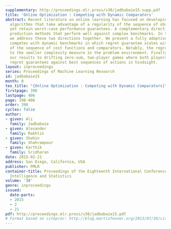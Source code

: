 ```yaml
---
supplementary: http://proceedings.mlr.press/v38/jadbabaie15-supp.pdf
title: 'Online Optimization : Competing with Dynamic Comparators'
abstract: Recent literature on online learning has focused on developing adaptive
  algorithms that take advantage of a regularity of the sequence of observations,
  yet retain worst-case performance guarantees. A complementary direction is to develop
  prediction methods that perform well against complex benchmarks. In this paper,
  we address these two directions together. We present a fully adaptive method that
  competes with dynamic benchmarks in which regret guarantee scales with regularity
  of the sequence of cost functions and comparators. Notably, the regret bound adapts
  to the smaller complexity measure in the problem environment. Finally, we apply
  our results to drifting zero-sum, two-player games where both players achieve no
  regret guarantees against best sequences of actions in hindsight.
layout: inproceedings
series: Proceedings of Machine Learning Research
id: jadbabaie15
month: 0
tex_title: "{Online Optimization : Competing with Dynamic Comparators}"
firstpage: 398
lastpage: 406
page: 398-406
order: 398
cycles: false
author:
- given: Ali
  family: Jadbabaie
- given: Alexander
  family: Rakhlin
- given: Shahin
  family: Shahrampour
- given: Karthik
  family: Sridharan
date: 2015-02-21
address: San Diego, California, USA
publisher: PMLR
container-title: Proceedings of the Eighteenth International Conference on Artificial
  Intelligence and Statistics
volume: '38'
genre: inproceedings
issued:
  date-parts:
  - 2015
  - 2
  - 21
pdf: http://proceedings.mlr.press/v38/jadbabaie15.pdf
# Format based on citeproc: http://blog.martinfenner.org/2013/07/30/citeproc-yaml-for-bibliographies/
---
```

